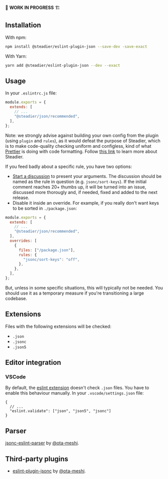 🚧 **WORK IN PROGRESS** 🏗

## Installation

With npm:

```bash
npm install @steadier/eslint-plugin-json --save-dev -save-exact
```

With Yarn:

```bash
yarn add @steadier/eslint-plugin-json --dev --exact
```

## Usage

In your `.eslintrc.js` file:

```javascript
module.exports = {
  extends: [
    // ...
    "@steadier/json/recommended",
  ],
};
```

Note: we strongly advise against building your own config from the plugin (using `plugin` and `rules`), as it would defeat the purpose of Steadier, which is to make code-quality checking uniform and configless, kind of what [Prettier](https://prettier.io/) is doing with code formatting. Follow [this link](..) to learn more about Steadier.

If you feed badly about a specific rule, you have two options:

- [Start a discussion](https://github.com/tavoyne/steadier/discussions) to present your arguments. The discussion should be named as the rule in question (e.g. `jsonc/sort-keys`). If the initial comment reaches 20+ thumbs up, it will be turned into an issue, discussed more thorougly and, if needed, fixed and added to the next release.
- Disable it inside an override. For example, if you really don't want keys to be sorted in `./package.json`:

```javascript
module.exports = {
  extends: [
    // ...
    "@steadier/json/recommended",
  ],
  overrides: [
    {
      files: ["/package.json"],
      rules: {
        "jsonc/sort-keys": "off",
      },
    },
  ],
};
```

But, unless in some specific situations, this will typically not be needed. You should use it as a temporary measure if you're transitioning a large codebase.

## Extensions

Files with the following extensions will be checked:

- `.json`
- `.jsonc`
- `.json5`

## Editor integration

### VSCode

By default, the [eslint extension](https://marketplace.visualstudio.com/items?itemName=dbaeumer.vscode-eslint) doesn't check `.json` files. You have to enable this behaviour manually. In your `.vscode/settings.json` file:

```jsonc
{
  // ...
  "eslint.validate": ["json", "json5", "jsonc"]
}
```

## Parser

[jsonc-eslint-parser](https://github.com/ota-meshi/jsonc-eslint-parser) by [@ota-meshi](https://github.com/ota-meshi).

## Third-party plugins

- [eslint-plugin-jsonc](https://github.com/ota-meshi/eslint-plugin-jsonc) by [@ota-meshi](https://github.com/ota-meshi).

